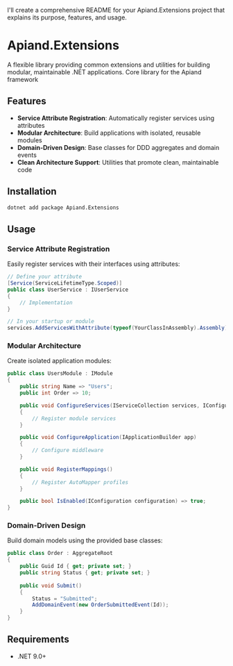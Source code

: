 I'll create a comprehensive README for your Apiand.Extensions project that explains its purpose, features, and usage.

# Apiand.Extensions

A flexible library providing common extensions and utilities for building modular, maintainable .NET applications. Core library for the Apiand framework

## Features

- **Service Attribute Registration**: Automatically register services using attributes
- **Modular Architecture**: Build applications with isolated, reusable modules
- **Domain-Driven Design**: Base classes for DDD aggregates and domain events
- **Clean Architecture Support**: Utilities that promote clean, maintainable code

## Installation

```bash
dotnet add package Apiand.Extensions
```

## Usage

### Service Attribute Registration

Easily register services with their interfaces using attributes:

```csharp
// Define your attribute
[Service(ServiceLifetimeType.Scoped)]
public class UserService : IUserService
{
    // Implementation
}

// In your startup or module
services.AddServicesWithAttribute(typeof(YourClassInAssembly).Assembly);
```

### Modular Architecture

Create isolated application modules:

```csharp
public class UsersModule : IModule
{
    public string Name => "Users";
    public int Order => 10;

    public void ConfigureServices(IServiceCollection services, IConfiguration configuration)
    {
        // Register module services
    }

    public void ConfigureApplication(IApplicationBuilder app)
    {
        // Configure middleware
    }

    public void RegisterMappings()
    {
        // Register AutoMapper profiles
    }

    public bool IsEnabled(IConfiguration configuration) => true;
}
```

### Domain-Driven Design

Build domain models using the provided base classes:

```csharp
public class Order : AggregateRoot
{
    public Guid Id { get; private set; }
    public string Status { get; private set; }
    
    public void Submit()
    {
        Status = "Submitted";
        AddDomainEvent(new OrderSubmittedEvent(Id));
    }
}
```

## Requirements

- .NET 9.0+